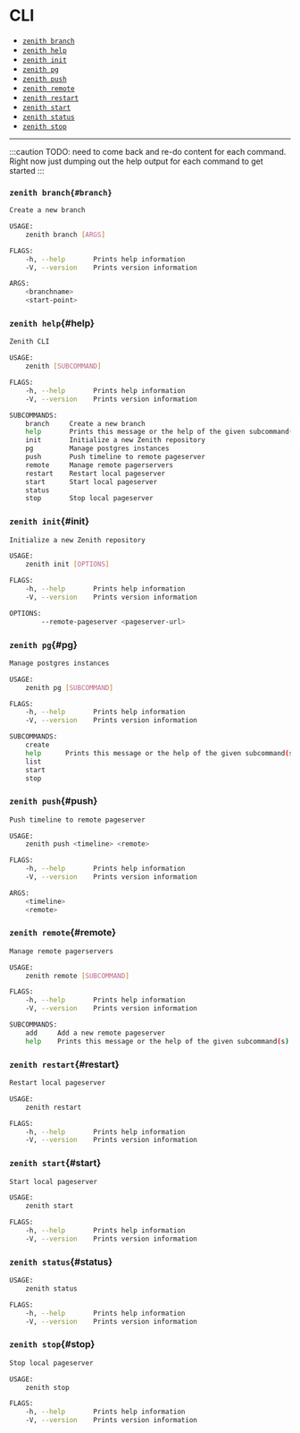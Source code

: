 # CLI

* [`zenith branch`](#branch)
* [`zenith help`](#help)
* [`zenith init`](#init)
* [`zenith pg`](#pg)
* [`zenith push`](#push)
* [`zenith remote`](#remote)
* [`zenith restart`](#restart)
* [`zenith start`](#start)
* [`zenith status`](#status)
* [`zenith stop`](#stop)

---

:::caution
TODO: need to come back and re-do content for each command. Right now just dumping out the help output for each command to get started
:::

### `zenith branch{#branch}`
```bash
Create a new branch

USAGE:
    zenith branch [ARGS]

FLAGS:
    -h, --help       Prints help information
    -V, --version    Prints version information

ARGS:
    <branchname>
    <start-point>
```

### `zenith help`{#help}
```bash
Zenith CLI

USAGE:
    zenith [SUBCOMMAND]

FLAGS:
    -h, --help       Prints help information
    -V, --version    Prints version information

SUBCOMMANDS:
    branch     Create a new branch
    help       Prints this message or the help of the given subcommand(s)
    init       Initialize a new Zenith repository
    pg         Manage postgres instances
    push       Push timeline to remote pageserver
    remote     Manage remote pagerservers
    restart    Restart local pageserver
    start      Start local pageserver
    status
    stop       Stop local pageserver
```

### `zenith init`{#init}
```bash
Initialize a new Zenith repository

USAGE:
    zenith init [OPTIONS]

FLAGS:
    -h, --help       Prints help information
    -V, --version    Prints version information

OPTIONS:
        --remote-pageserver <pageserver-url>
```

### `zenith pg`{#pg}
```bash
Manage postgres instances

USAGE:
    zenith pg [SUBCOMMAND]

FLAGS:
    -h, --help       Prints help information
    -V, --version    Prints version information

SUBCOMMANDS:
    create
    help      Prints this message or the help of the given subcommand(s)
    list
    start
    stop
```

### `zenith push`{#push}
```bash
Push timeline to remote pageserver

USAGE:
    zenith push <timeline> <remote>

FLAGS:
    -h, --help       Prints help information
    -V, --version    Prints version information

ARGS:
    <timeline>
    <remote>
```

### `zenith remote`{#remote}
```bash
Manage remote pagerservers

USAGE:
    zenith remote [SUBCOMMAND]

FLAGS:
    -h, --help       Prints help information
    -V, --version    Prints version information

SUBCOMMANDS:
    add     Add a new remote pageserver
    help    Prints this message or the help of the given subcommand(s)
```

### `zenith restart`{#restart}
```bash
Restart local pageserver

USAGE:
    zenith restart

FLAGS:
    -h, --help       Prints help information
    -V, --version    Prints version information
```

### `zenith start`{#start}
```bash
Start local pageserver

USAGE:
    zenith start

FLAGS:
    -h, --help       Prints help information
    -V, --version    Prints version information
```

### `zenith status`{#status}
```bash
USAGE:
    zenith status

FLAGS:
    -h, --help       Prints help information
    -V, --version    Prints version information
```

### `zenith stop`{#stop}
```bash
Stop local pageserver

USAGE:
    zenith stop

FLAGS:
    -h, --help       Prints help information
    -V, --version    Prints version information
```